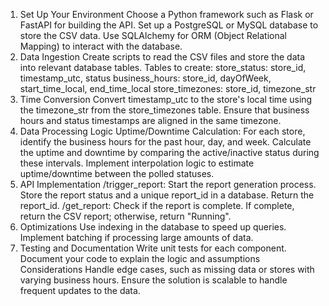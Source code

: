 1. Set Up Your Environment
Choose a Python framework such as Flask or FastAPI for building the API.
Set up a PostgreSQL or MySQL database to store the CSV data.
Use SQLAlchemy for ORM (Object Relational Mapping) to interact with the database.
2. Data Ingestion
Create scripts to read the CSV files and store the data into relevant database tables.
Tables to create:
store_status: store_id, timestamp_utc, status
business_hours: store_id, dayOfWeek, start_time_local, end_time_local
store_timezones: store_id, timezone_str
3. Time Conversion
Convert timestamp_utc to the store's local time using the timezone_str from the store_timezones table.
Ensure that business hours and status timestamps are aligned in the same timezone.
4. Data Processing Logic
Uptime/Downtime Calculation:
For each store, identify the business hours for the past hour, day, and week.
Calculate the uptime and downtime by comparing the active/inactive status during these intervals.
Implement interpolation logic to estimate uptime/downtime between the polled statuses.
5. API Implementation
/trigger_report:
Start the report generation process.
Store the report status and a unique report_id in a database.
Return the report_id.
/get_report:
Check if the report is complete.
If complete, return the CSV report; otherwise, return "Running".
6. Optimizations
Use indexing in the database to speed up queries.
Implement batching if processing large amounts of data.
7. Testing and Documentation
Write unit tests for each component.
Document your code to explain the logic and assumptions
Considerations
Handle edge cases, such as missing data or stores with varying business hours.
Ensure the solution is scalable to handle frequent updates to the data.
